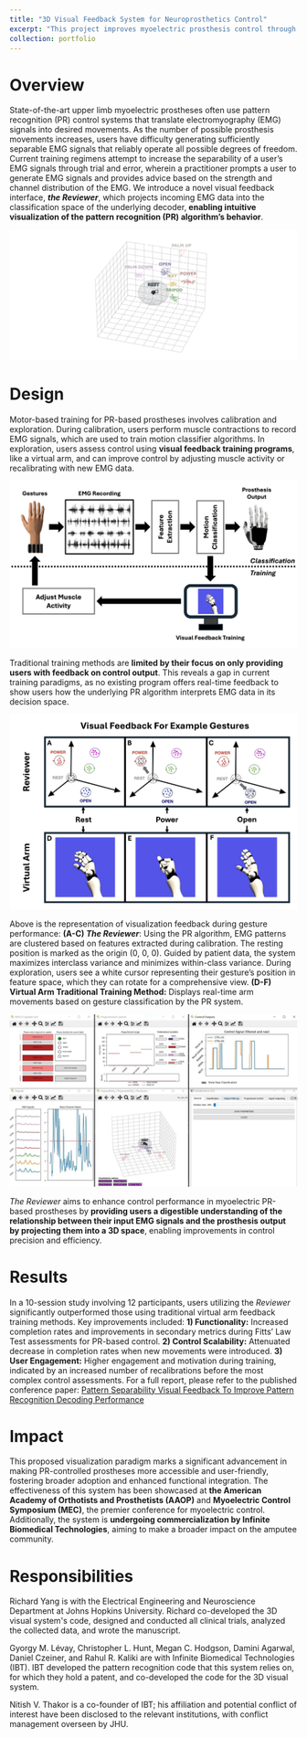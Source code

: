 ```yaml
---
title: "3D Visual Feedback System for Neuroprosthetics Control"
excerpt: "This project improves myoelectric prosthesis control through a novel 3D visual feedback system called ***the Reviewer***, which allows users to visualize their EMG signals in real-time. This system helps users understand how their muscle activity influences the machine learning algorithms underlying control. By providing **intuitive visual feedback**, it mitigates challenges such as steep learning curves and misclassifications, enabling users to produce clearer, more consistent signals and ultimately enhancing the usability of neuroprosthetics. <br/><img src='/images/3D_System.png'>"
collection: portfolio
---
```


Overview
======
State-of-the-art upper limb myoelectric prostheses often use pattern recognition (PR) control systems that translate electromyography (EMG) signals into desired movements. As the number of possible prosthesis movements increases, users have difficulty generating sufficiently separable EMG signals that reliably operate all possible degrees of freedom. Current training regimens attempt to increase the separability of a user’s EMG signals through trial and error, wherein a practitioner prompts a user to generate EMG signals and provides advice based on the strength and channel distribution of the EMG. We introduce a novel visual feedback interface, ***the Reviewer***, which projects incoming EMG data into the classification space of the underlying decoder, **enabling intuitive visualization of the pattern recognition (PR) algorithm’s behavior**.

![Illustration of motor based training](/images/3D_System.png)

Design
======
Motor-based training for PR-based prostheses involves calibration and exploration. During calibration, users perform muscle contractions to record EMG signals, which are used to train motion classifier algorithms. In exploration, users assess control using **visual feedback training programs**, like a virtual arm, and can improve control by adjusting muscle activity or recalibrating with new EMG data.

![Illustration of motor based training](/images/Demo.png)

Traditional training methods are **limited by their focus on only providing users with feedback on control output**. This reveals a gap in current training paradigms, as no existing program offers real-time feedback to show users how the underlying PR algorithm interprets EMG data in its decision space.

![Reviewer VS Virtual Arm](/images/3DvsVirtual_4.png)

Above is the representation of visualization feedback during gesture performance:
**(A-C) *The Reviewer***: Using the PR algorithm, EMG patterns are clustered based on features extracted during calibration. The resting position is marked as the origin (0, 0, 0). Guided by patient data, the system maximizes interclass variance and minimizes within-class variance. During exploration, users see a white cursor representing their gesture’s position in feature space, which they can rotate for a comprehensive view.
**(D-F) Virtual Arm Traditional Training Method:** Displays real-time arm movements based on gesture classification by the PR system.

![Reviewer System](/images/3D_System_2.jpg)

*The Reviewer* aims to enhance control performance in myoelectric PR-based prostheses by **providing users a digestible understanding of the relationship between their input EMG signals and the prosthesis output by projecting them into a 3D space**, enabling improvements in control precision and efficiency.

Results
======
In a 10-session study involving 12 participants, users utilizing the *Reviewer* significantly outperformed those using traditional virtual arm feedback training methods. Key improvements included:
 **1) Functionality:** Increased completion rates and improvements in secondary metrics during Fitts’ Law Test assessments for PR-based control.
 **2) Control Scalability:** Attenuated decrease in completion rates when new movements were introduced.
 **3) User Engagement:** Higher engagement and motivation during training, indicated by an increased number of recalibrations before the most complex control assessments. For a full report, please refer to the published conference paper: <a href="/publication/MEC24_paper_52" target="_blank">Pattern Separability Visual Feedback To Improve Pattern Recognition Decoding Performance</a>

Impact
======
 This proposed visualization paradigm marks a significant advancement in making PR-controlled prostheses more accessible and user-friendly, fostering broader adoption and enhanced functional integration. The effectiveness of this system has been showcased at **the American Academy of Orthotists and Prosthetists (AAOP)** and **Myoelectric Control Symposium (MEC)**, the premier conference for myoelectric control. Additionally, the system is **undergoing commercialization by Infinite Biomedical Technologies**, aiming to make a broader impact on the amputee community.

Responsibilities
======
Richard Yang is with the Electrical Engineering and Neuroscience Department at Johns Hopkins University. Richard co-developed the 3D visual system's code, designed and conducted all clinical trials, analyzed the collected data, and wrote the manuscript.

Gyorgy M. Lévay, Christopher L. Hunt, Megan C. Hodgson, Damini Agarwal, Daniel Czeiner, and Rahul R. Kaliki are with Infinite Biomedical Technologies (IBT). IBT developed the pattern recognition code that this system relies on, for which they hold a patent, and co-developed the code for the 3D visual system.

Nitish V. Thakor is a co-founder of IBT; his affiliation and potential conflict of interest have been disclosed to the relevant institutions, with conflict management overseen by JHU.
